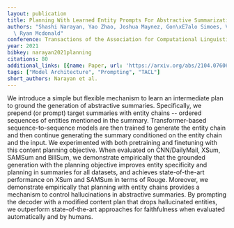 ```yaml
---
layout: publication
title: Planning With Learned Entity Prompts For Abstractive Summarization
authors: "Shashi Narayan, Yao Zhao, Joshua Maynez, Gon\xE7alo Simoes, Vitaly Nikolaev,\
  \ Ryan Mcdonald"
conference: Transactions of the Association for Computational Linguistics
year: 2021
bibkey: narayan2021planning
citations: 80
additional_links: [{name: Paper, url: 'https://arxiv.org/abs/2104.07606'}]
tags: ["Model Architecture", "Prompting", "TACL"]
short_authors: Narayan et al.
---
```

We introduce a simple but flexible mechanism to learn an intermediate plan to
ground the generation of abstractive summaries. Specifically, we prepend (or
prompt) target summaries with entity chains -- ordered sequences of entities
mentioned in the summary. Transformer-based sequence-to-sequence models are
then trained to generate the entity chain and then continue generating the
summary conditioned on the entity chain and the input. We experimented with
both pretraining and finetuning with this content planning objective. When
evaluated on CNN/DailyMail, XSum, SAMSum and BillSum, we demonstrate
empirically that the grounded generation with the planning objective improves
entity specificity and planning in summaries for all datasets, and achieves
state-of-the-art performance on XSum and SAMSum in terms of Rouge. Moreover, we
demonstrate empirically that planning with entity chains provides a mechanism
to control hallucinations in abstractive summaries. By prompting the decoder
with a modified content plan that drops hallucinated entities, we outperform
state-of-the-art approaches for faithfulness when evaluated automatically and
by humans.